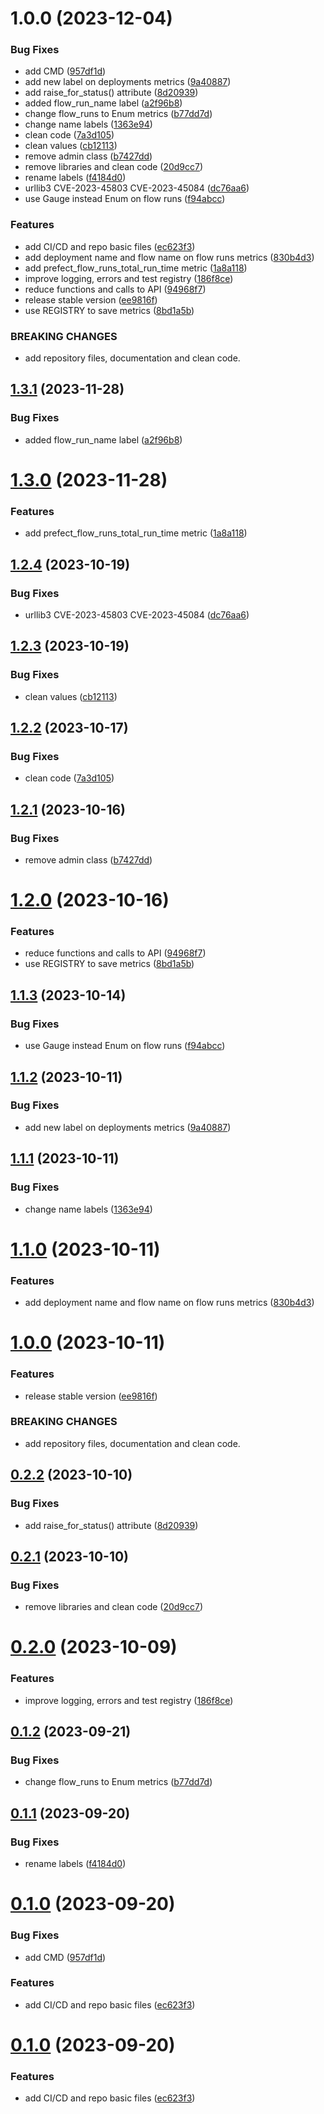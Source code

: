 # 1.0.0 (2023-12-04)


### Bug Fixes

* add CMD ([957df1d](https://github.com/devops-ia/prometheus-prefect-exporter/commit/957df1d852481b3d8d92d0ab6da8c1073473711c))
* add new label on deployments metrics ([9a40887](https://github.com/devops-ia/prometheus-prefect-exporter/commit/9a40887ac7ef13d23ea96f363dd90a8f98d5749a))
* add raise_for_status() attribute ([8d20939](https://github.com/devops-ia/prometheus-prefect-exporter/commit/8d2093983f0e502b64e9b2c714338a2fc6152640))
* added flow_run_name label ([a2f96b8](https://github.com/devops-ia/prometheus-prefect-exporter/commit/a2f96b8c602df97a7d0825407d2bbc7d4ad4aab0))
* change flow_runs to Enum metrics ([b77dd7d](https://github.com/devops-ia/prometheus-prefect-exporter/commit/b77dd7d8ea7934b29345f0aa353abaa2df7f7e76))
* change name labels ([1363e94](https://github.com/devops-ia/prometheus-prefect-exporter/commit/1363e946b44a17640dad2d423f519ed47a8cf666))
* clean code ([7a3d105](https://github.com/devops-ia/prometheus-prefect-exporter/commit/7a3d105235c9ba6020df8f111bc2cf88905a7ffa))
* clean values ([cb12113](https://github.com/devops-ia/prometheus-prefect-exporter/commit/cb121139b780f31f4b4414da6e8d597c7cf3d174))
* remove admin class ([b7427dd](https://github.com/devops-ia/prometheus-prefect-exporter/commit/b7427dd1f4d52f1267e8ba66f45605cb00b51db3))
* remove libraries and clean code ([20d9cc7](https://github.com/devops-ia/prometheus-prefect-exporter/commit/20d9cc73db1f1274c761e7c6b6218f60fbcbf6b8))
* rename labels ([f4184d0](https://github.com/devops-ia/prometheus-prefect-exporter/commit/f4184d0d3cf2fe0085d2f21be8dfeb5946963173))
* urllib3 CVE-2023-45803 CVE-2023-45084 ([dc76aa6](https://github.com/devops-ia/prometheus-prefect-exporter/commit/dc76aa6885cae9047ea4a5d7d6e05b6f11fe23ab))
* use Gauge instead Enum on flow runs ([f94abcc](https://github.com/devops-ia/prometheus-prefect-exporter/commit/f94abcce33de516138ed2902ecc5c0a0df035385))


### Features

* add CI/CD and repo basic files ([ec623f3](https://github.com/devops-ia/prometheus-prefect-exporter/commit/ec623f372d02c9881144ac9de6bb625dd25cccc3))
* add deployment name and flow name on flow runs metrics ([830b4d3](https://github.com/devops-ia/prometheus-prefect-exporter/commit/830b4d3c1fc00b4e7d4b765fd303664f804ebf51))
* add prefect_flow_runs_total_run_time metric ([1a8a118](https://github.com/devops-ia/prometheus-prefect-exporter/commit/1a8a1180b925da81dcbd0fab695883108a6a11ad))
* improve logging, errors and test registry ([186f8ce](https://github.com/devops-ia/prometheus-prefect-exporter/commit/186f8ce00ebc807b272dfde2b2efd3e57a92c48f))
* reduce functions and calls to API ([94968f7](https://github.com/devops-ia/prometheus-prefect-exporter/commit/94968f77d8edb449b59b37001f9e0ec4e48cdcb3))
* release stable version ([ee9816f](https://github.com/devops-ia/prometheus-prefect-exporter/commit/ee9816fbff50f387b5775789155715e6f2afdb8b))
* use REGISTRY to save metrics ([8bd1a5b](https://github.com/devops-ia/prometheus-prefect-exporter/commit/8bd1a5b2648787f0ac3bb7cf37e394f3c655a9b0))


### BREAKING CHANGES

* add repository files, documentation and clean code.

## [1.3.1](https://github.com/devops-ia/prometheus-prefect-exporter/compare/v1.3.0...v1.3.1) (2023-11-28)


### Bug Fixes

* added flow_run_name label ([a2f96b8](https://github.com/devops-ia/prometheus-prefect-exporter/commit/a2f96b8c602df97a7d0825407d2bbc7d4ad4aab0))

# [1.3.0](https://github.com/devops-ia/prometheus-prefect-exporter/compare/v1.2.4...v1.3.0) (2023-11-28)


### Features

* add prefect_flow_runs_total_run_time metric ([1a8a118](https://github.com/devops-ia/prometheus-prefect-exporter/commit/1a8a1180b925da81dcbd0fab695883108a6a11ad))

## [1.2.4](https://github.com/devops-ia/prometheus-prefect-exporter/compare/v1.2.3...v1.2.4) (2023-10-19)


### Bug Fixes

* urllib3 CVE-2023-45803 CVE-2023-45084 ([dc76aa6](https://github.com/devops-ia/prometheus-prefect-exporter/commit/dc76aa6885cae9047ea4a5d7d6e05b6f11fe23ab))

## [1.2.3](https://github.com/devops-ia/prometheus-prefect-exporter/compare/v1.2.2...v1.2.3) (2023-10-19)


### Bug Fixes

* clean values ([cb12113](https://github.com/devops-ia/prometheus-prefect-exporter/commit/cb121139b780f31f4b4414da6e8d597c7cf3d174))

## [1.2.2](https://github.com/devops-ia/prometheus-prefect-exporter/compare/v1.2.1...v1.2.2) (2023-10-17)


### Bug Fixes

* clean code ([7a3d105](https://github.com/devops-ia/prometheus-prefect-exporter/commit/7a3d105235c9ba6020df8f111bc2cf88905a7ffa))

## [1.2.1](https://github.com/devops-ia/prometheus-prefect-exporter/compare/v1.2.0...v1.2.1) (2023-10-16)


### Bug Fixes

* remove admin class ([b7427dd](https://github.com/devops-ia/prometheus-prefect-exporter/commit/b7427dd1f4d52f1267e8ba66f45605cb00b51db3))

# [1.2.0](https://github.com/devops-ia/prometheus-prefect-exporter/compare/v1.1.3...v1.2.0) (2023-10-16)


### Features

* reduce functions and calls to API ([94968f7](https://github.com/devops-ia/prometheus-prefect-exporter/commit/94968f77d8edb449b59b37001f9e0ec4e48cdcb3))
* use REGISTRY to save metrics ([8bd1a5b](https://github.com/devops-ia/prometheus-prefect-exporter/commit/8bd1a5b2648787f0ac3bb7cf37e394f3c655a9b0))

## [1.1.3](https://github.com/devops-ia/prometheus-prefect-exporter/compare/v1.1.2...v1.1.3) (2023-10-14)


### Bug Fixes

* use Gauge instead Enum on flow runs ([f94abcc](https://github.com/devops-ia/prometheus-prefect-exporter/commit/f94abcce33de516138ed2902ecc5c0a0df035385))

## [1.1.2](https://github.com/devops-ia/prometheus-prefect-exporter/compare/v1.1.1...v1.1.2) (2023-10-11)


### Bug Fixes

* add new label on deployments metrics ([9a40887](https://github.com/devops-ia/prometheus-prefect-exporter/commit/9a40887ac7ef13d23ea96f363dd90a8f98d5749a))

## [1.1.1](https://github.com/devops-ia/prometheus-prefect-exporter/compare/v1.1.0...v1.1.1) (2023-10-11)


### Bug Fixes

* change name labels ([1363e94](https://github.com/devops-ia/prometheus-prefect-exporter/commit/1363e946b44a17640dad2d423f519ed47a8cf666))

# [1.1.0](https://github.com/devops-ia/prometheus-prefect-exporter/compare/v1.0.0...v1.1.0) (2023-10-11)


### Features

* add deployment name and flow name on flow runs metrics ([830b4d3](https://github.com/devops-ia/prometheus-prefect-exporter/commit/830b4d3c1fc00b4e7d4b765fd303664f804ebf51))

# [1.0.0](https://github.com/devops-ia/prometheus-prefect-exporter/compare/v0.2.2...v1.0.0) (2023-10-11)


### Features

* release stable version ([ee9816f](https://github.com/devops-ia/prometheus-prefect-exporter/commit/ee9816fbff50f387b5775789155715e6f2afdb8b))


### BREAKING CHANGES

* add repository files, documentation and clean code.

## [0.2.2](https://github.com/devops-ia/prometheus-prefect-exporter/compare/v0.2.1...v0.2.2) (2023-10-10)


### Bug Fixes

* add raise_for_status() attribute ([8d20939](https://github.com/devops-ia/prometheus-prefect-exporter/commit/8d2093983f0e502b64e9b2c714338a2fc6152640))

## [0.2.1](https://github.com/devops-ia/prometheus-prefect-exporter/compare/v0.2.0...v0.2.1) (2023-10-10)


### Bug Fixes

* remove libraries and clean code ([20d9cc7](https://github.com/devops-ia/prometheus-prefect-exporter/commit/20d9cc73db1f1274c761e7c6b6218f60fbcbf6b8))

# [0.2.0](https://github.com/devops-ia/prometheus-prefect-exporter/compare/v0.1.2...v0.2.0) (2023-10-09)


### Features

* improve logging, errors and test registry ([186f8ce](https://github.com/devops-ia/prometheus-prefect-exporter/commit/186f8ce00ebc807b272dfde2b2efd3e57a92c48f))

## [0.1.2](https://github.com/devops-ia/prometheus-prefect-exporter/compare/v0.1.1...v0.1.2) (2023-09-21)


### Bug Fixes

* change flow_runs to Enum metrics ([b77dd7d](https://github.com/devops-ia/prometheus-prefect-exporter/commit/b77dd7d8ea7934b29345f0aa353abaa2df7f7e76))

## [0.1.1](https://github.com/devops-ia/prometheus-prefect-exporter/compare/v0.1.0...v0.1.1) (2023-09-20)


### Bug Fixes

* rename labels ([f4184d0](https://github.com/devops-ia/prometheus-prefect-exporter/commit/f4184d0d3cf2fe0085d2f21be8dfeb5946963173))

# [0.1.0](https://github.com/devops-ia/prometheus-prefect-exporter/compare/v0.0.1...v0.1.0) (2023-09-20)


### Bug Fixes

* add CMD ([957df1d](https://github.com/devops-ia/prometheus-prefect-exporter/commit/957df1d852481b3d8d92d0ab6da8c1073473711c))


### Features

* add CI/CD and repo basic files ([ec623f3](https://github.com/devops-ia/prometheus-prefect-exporter/commit/ec623f372d02c9881144ac9de6bb625dd25cccc3))

# [0.1.0](https://github.com/devops-ia/prometheus-prefect-exporter/compare/v0.0.1...v0.1.0) (2023-09-20)


### Features

* add CI/CD and repo basic files ([ec623f3](https://github.com/devops-ia/prometheus-prefect-exporter/commit/ec623f372d02c9881144ac9de6bb625dd25cccc3))
